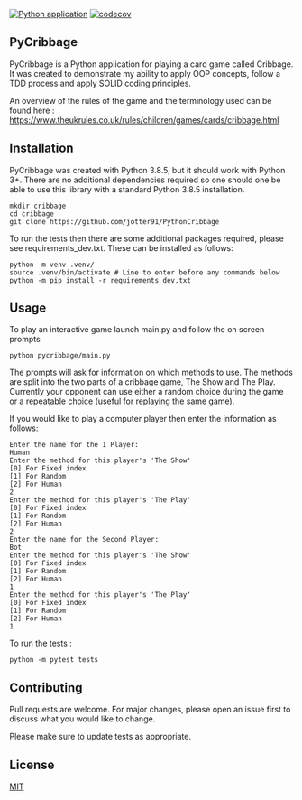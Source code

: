 [![Python application](https://github.com/jotter91/PythonCribbage/actions/workflows/python-app2.yml/badge.svg)](https://github.com/jotter91/PythonCribbage/actions/workflows/python-app2.yml)
[![codecov](https://codecov.io/gh/jotter91/PythonCribbage/graph/badge.svg?token=6K8NJAFX8D)](https://codecov.io/gh/jotter91/PythonCribbage)
## PyCribbage

PyCribbage is a Python application for playing a card game called Cribbage. It was created to demonstrate my ability to apply OOP concepts, follow a TDD process and apply SOLID coding principles.

An overview of the rules of the game and the terminology used can be found here : https://www.theukrules.co.uk/rules/children/games/cards/cribbage.html

## Installation

PyCribbage was created with Python 3.8.5, but it should work with Python 3+. 
There are no additional dependencies required so one should one be able to use this library with a standard Python 3.8.5 installation. 

```
mkdir cribbage
cd cribbage
git clone https://github.com/jotter91/PythonCribbage
```

To run the tests then there are some additional packages required, please see requirements_dev.txt. These can be installed as follows:

```
python -m venv .venv/
source .venv/bin/activate # Line to enter before any commands below
python -m pip install -r requirements_dev.txt
```



## Usage

To play an interactive game launch main.py and follow the on screen prompts

```
python pycribbage/main.py
```

The prompts will ask for information on which methods to use. The methods are split into the two parts of a cribbage game, The Show and The Play. Currently your opponent can use either a random choice during the game or a repeatable choice (useful for replaying the same game). 

If you would like to play a computer player then enter the information as follows: 
```
Enter the name for the 1 Player:
Human
Enter the method for this player's 'The Show'
[0] For Fixed index
[1] For Random
[2] For Human
2
Enter the method for this player's 'The Play'
[0] For Fixed index
[1] For Random
[2] For Human
2
Enter the name for the Second Player:
Bot
Enter the method for this player's 'The Show'
[0] For Fixed index
[1] For Random
[2] For Human
1
Enter the method for this player's 'The Play'
[0] For Fixed index
[1] For Random
[2] For Human
1
```

To run the tests : 

```
python -m pytest tests
```

## Contributing
Pull requests are welcome. For major changes, please open an issue first to discuss what you would like to change.

Please make sure to update tests as appropriate.

## License
[MIT](https://choosealicense.com/licenses/mit/)

